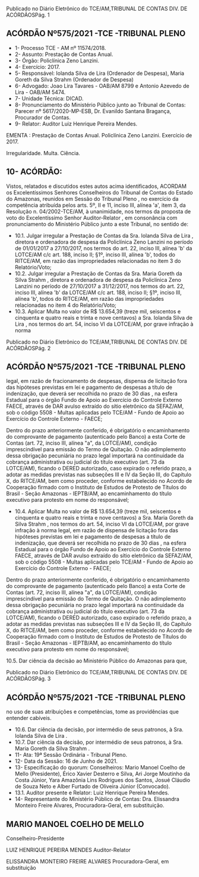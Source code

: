 Publicado  no  Diário  Eletrônico do TCE/AM,TRIBUNAL DE CONTAS DIV. DE ACÓRDÃOSPág. 1

## ACÓRDÃO Nº575/2021 -TCE -TRIBUNAL PLENO

- 1- Processo TCE - AM nº 11574/2018.
- 2- Assunto: Prestação de Contas Anual.
- 3- Órgão: Policlínica Zeno Lanzini.
- 4- Exercício: 2017.
- 5- Responsável: Iolanda Silva de Lira (Ordenador de Despesa), Maria Goreth da Silva Strahm (Ordenador de Despesa)
- 6- Advogado: Joao Lira Tavares - OAB/AM 8799 e Antonio Azevedo de Lira -  OAB/AM 5474.
- 7- Unidade Técnica: DICAD.
- 8- Pronunciamento  do  Ministério  Público  junto  ao  Tribunal  de  Contas: Parecer  nº 5617/2020-MP-ESB, Dr. Evanildo Santana Bragança, Procurador de Contas.
- 9- Relator: Auditor Luiz Henrique Pereira Mendes.

EMENTA :  Prestação  de  Contas  Anual.  Policlínica Zeno Lanzini. Exercício de 2017.

Irregularidade. Multa. Ciência.

## 10-  ACÓRDÃO:

Vistos, relatados e discutidos estes autos acima identificados, ACORDAM os Excelentíssimos Senhores Conselheiros do Tribunal de Contas do Estado do Amazonas, reunidos em Sessão do Tribunal Pleno , no exercício da competência atribuída pelos arts. 5º, II e 11, inciso III, alínea 'a', item 3, da Resolução n. 04/2002-TCE/AM, à unanimidade, nos termos da proposta de voto do Excelentíssimo Senhor Auditor-Relator , em consonância com pronunciamento do Ministério Público junto a este Tribunal, no sentido de:

- 10.1. Julgar irregular a  Prestação de Contas da Sra. Iolanda Silva de Lira , diretora e ordenadora de despesa da Policlínica Zeno Lanzini no período de 01/01/2017 a 27/10/2017, nos termos do art. 22, inciso III, alínea 'b' da LOTCE/AM  c/c  art.  188,  inciso  II;  §1º,  inciso  III,  alínea  'b',  todos  do RITCE/AM,  em  razão  das  impropriedades  relacionadas  no  item  3  do Relatório/Voto;
- 10.2. Julgar irregular a  Prestação de Contas da Sra. Maria Goreth da Silva Strahm , diretora e ordenadora de despesa da Policlínica Zeno Lanzini no período  de  27/10/2017  a  31/12/2017,  nos  termos  do  art.  22,  inciso  III, alínea 'b' da LOTCE/AM c/c art. 188, inciso II; §1º, inciso III, alínea 'b', todos do RITCE/AM, em razão das impropriedades relacionadas no item 4 do Relatório/Voto;
- 10.3. Aplicar Multa no valor de R$ 13.654,39 (treze mil, seiscentos e cinquenta e quatro reais e trinta e nove centavos) a Sra. Iolanda Silva de Lira , nos termos do art. 54, inciso VI da LOTCE/AM, por grave infração à norma

Publicado  no  Diário  Eletrônico do TCE/AM,TRIBUNAL DE CONTAS DIV. DE ACÓRDÃOSPág. 2

## ACÓRDÃO Nº575/2021 -TCE -TRIBUNAL PLENO

legal, em razão de fracionamento de despesas, dispensa de licitação fora das  hipóteses  previstas  em  lei  e  pagamento  de  despesas  a  título  de indenização,  que  deverá  ser  recolhida no prazo de 30 dias ,  na  esfera Estadual para o órgão Fundo de Apoio ao Exercício do Controle Externo FAECE, através de DAR avulso extraído do sítio eletrônico da SEFAZ/AM, sob o código 5508 - Multas aplicadas pelo TCE/AM - Fundo de Apoio ao Exercício do Controle Externo - FAECE;

Dentro do prazo anteriormente conferido, é obrigatório o encaminhamento do comprovante de pagamento (autenticado pelo Banco) a esta Corte de Contas (art. 72, inciso III, alínea "a", da LOTCE/AM), condição imprescindível para emissão do Termo de Quitação. O não adimplemento dessa obrigação pecuniária no prazo legal importará na continuidade da cobrança administrativa ou judicial do título executivo (art. 73 da LOTCE/AM),  ficando  o  DERED  autorizado,  caso  expirado  o  referido prazo, a adotar as medidas previstas nas subseções III e IV da Seção III, do Capítulo X, do RITCE/AM, bem como proceder, conforme estabelecido no Acordo de Cooperação firmado com o Instituto de Estudos de Protesto de Títulos do Brasil - Seção Amazonas - IEPTB/AM, ao encaminhamento do título executivo para protesto em nome do responsável;

- 10.4. Aplicar Multa no valor de R$ 13.654,39 (treze mil, seiscentos e cinquenta e  quatro  reais  e  trinta  e  nove  centavos) a  Sra. Maria Goreth   da Silva Strahm , nos  termos  do  art.  54,  inciso  VI  da  LOTCE/AM,  por  grave infração  à  norma  legal,  em  razão  de  dispensa  de  licitação  fora  das hipóteses previstas em  lei e pagamento  de  despesas  a  título de indenização,  que  deverá  ser  recolhida no prazo de 30 dias ,  na  esfera Estadual para o órgão Fundo de Apoio ao Exercício do Controle Externo FAECE, através de DAR avulso extraído do sítio eletrônico da SEFAZ/AM, sob o código 5508 - Multas aplicadas pelo TCE/AM - Fundo de Apoio ao Exercício do Controle Externo - FAECE;

Dentro do prazo anteriormente conferido, é obrigatório o encaminhamento do comprovante de pagamento (autenticado pelo Banco) a esta Corte de Contas (art. 72, inciso III, alínea "a", da LOTCE/AM), condição imprescindível para emissão do Termo de Quitação. O não adimplemento dessa obrigação pecuniária no prazo legal importará na continuidade da cobrança administrativa ou judicial do título executivo (art. 73 da LOTCE/AM), ficando  o  DERED  autorizado,  caso  expirado  o  referido prazo, a adotar as medidas previstas nas subseções III e IV da Seção III, do Capítulo X, do RITCE/AM, bem como proceder, conforme estabelecido no Acordo de Cooperação firmado com o Instituto de Estudos de Protesto de Títulos do Brasil - Seção Amazonas - IEPTB/AM, ao encaminhamento do título executivo para protesto em nome do responsável;

10.5. Dar ciência da decisão ao Ministério Público do Amazonas para que,

Publicado  no  Diário  Eletrônico do TCE/AM,TRIBUNAL DE CONTAS DIV. DE ACÓRDÃOSPág. 3

## ACÓRDÃO Nº575/2021 -TCE -TRIBUNAL PLENO

no  uso  de  suas  atribuições  e  competências,  tome  as  providências  que entender cabíveis.

- 10.6. Dar ciência da decisão, por intermédio de seus patronos, à Sra. Iolanda Silva de Lira .
- 10.7. Dar  ciência da decisão,  por  intermédio  de  seus  patronos,  à  Sra. Maria Goreth da Silva Strahm .
- 11-  Ata: 19ª Sessão Ordinária - Tribunal Pleno.
- 12-  Data da Sessão: 16 de Junho de 2021.
- 13-  Especificação do quorum: Conselheiros: Mario Manoel Coelho de Mello (Presidente), Érico Xavier Desterro e Silva, Ari Jorge Moutinho da Costa Júnior, Yara Amazônia Lins Rodrigues dos Santos, Josué Cláudio de Souza Neto e Alber Furtado de Oliveira Júnior (Convocado).
- 13.1. Auditor presente e Relator: Luiz Henrique Pereira Mendes.
- 14-  Representante do Ministério Público de Contas: Dra. Elissandra Monteiro Freire Alvares, Procuradora-Geral, em substituição.

## MARIO MANOEL COELHO DE MELLO

Conselheiro-Presidente

LUIZ HENRIQUE PEREIRA MENDES Auditor-Relator

ELISSANDRA MONTEIRO FREIRE ALVARES Procuradora-Geral, em substituição